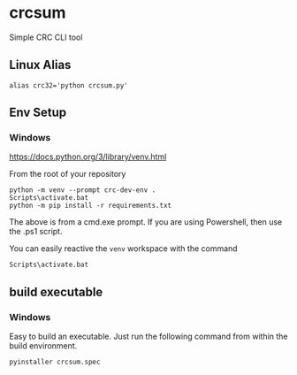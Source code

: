 # crcsum
Simple CRC CLI tool

## Linux Alias

```
alias crc32='python crcsum.py'
```

## Env Setup

### Windows

https://docs.python.org/3/library/venv.html

From the root of your repository

```
python -m venv --prompt crc-dev-env .
Scripts\activate.bat
python -m pip install -r requirements.txt
```

The above is from a cmd.exe prompt. If you are using Powershell, then use the .ps1 script.

You can easily reactive the `venv` workspace with the command

```
Scripts\activate.bat
```

## build executable

### Windows

Easy to build an executable. Just run the following command from within the
build environment.

```
pyinstaller crcsum.spec
```
